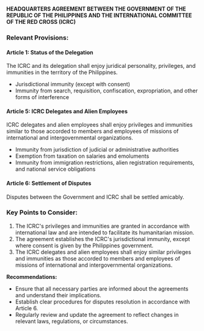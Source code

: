 **HEADQUARTERS AGREEMENT BETWEEN THE GOVERNMENT OF THE REPUBLIC OF THE PHILIPPINES AND THE INTERNATIONAL COMMITTEE OF THE RED CROSS (ICRC)**

### **Relevant Provisions:**

#### Article 1: Status of the Delegation
The ICRC and its delegation shall enjoy juridical personality, privileges, and immunities in the territory of the Philippines.

*   Jurisdictional immunity (except with consent)
*   Immunity from search, requisition, confiscation, expropriation, and other forms of interference

#### Article 5: ICRC Delegates and Alien Employees
ICRC delegates and alien employees shall enjoy privileges and immunities similar to those accorded to members and employees of missions of international and intergovernmental organizations.

*   Immunity from jurisdiction of judicial or administrative authorities
*   Exemption from taxation on salaries and emoluments
*   Immunity from immigration restrictions, alien registration requirements, and national service obligations

#### Article 6: Settlement of Disputes
Disputes between the Government and ICRC shall be settled amicably.

### **Key Points to Consider:**

1.  The ICRC's privileges and immunities are granted in accordance with international law and are intended to facilitate its humanitarian mission.
2.  The agreement establishes the ICRC's jurisdictional immunity, except where consent is given by the Philippines government.
3.  The ICRC delegates and alien employees shall enjoy similar privileges and immunities as those accorded to members and employees of missions of international and intergovernmental organizations.

**Recommendations:**

*   Ensure that all necessary parties are informed about the agreements and understand their implications.
*   Establish clear procedures for disputes resolution in accordance with Article 6.
*   Regularly review and update the agreement to reflect changes in relevant laws, regulations, or circumstances.